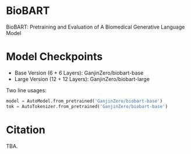 # BioBART
BioBART: Pretraining and Evaluation of A Biomedical Generative Language Model

# Model Checkpoints

- Base Version (6 + 6 Layers): GanjinZero/biobart-base
- Large Version (12 + 12 Layers): GanjinZero/biobart-large

Two line usages:
```python
model = AutoModel.from_pretrained('GanjinZero/biobart-base')
tok = AutoTokenizer.from_pretrained('GanjinZero/biobart-base')
```

# Citation
TBA.
<!-- Tsinghua University \& International Digital Economy Academy. -->
